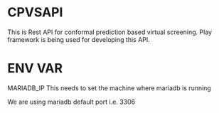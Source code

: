 # CPVSAPI


This is Rest API for conformal prediction based virtual screening. Play framework is being used for developing this API.


# ENV VAR

MARIADB_IP	This needs to set the machine where mariadb is running

We are using mariadb default port i.e. 3306
